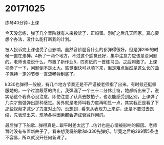 # 20171025

练琴40分钟+上课

今天没怎练，弹了几个音阶就有人来投诉了，正妈蛋。刚好之后几天回家，真心要想个办法，没什么能打断我的计划。

被人投诉完上课也受了点影响，虽然音阶琶音什么的都弹得很好，但是弹299的时候一直在走神。4断了一两个地方，不过这个感觉还好，集中注意力应该是没问题的。老师也没说什么。布置了新作业5，四页纸的一首练习曲，之后刺激了。上课视奏了一下，问题倒不是太大。感觉很快可以顺下来，但是难点当然是这么长的曲子保持一定的节奏一直流畅弹到底了。

k330也弹得一般般，有几个地方节奏还是不严谨被老师指了出来。有时候还挺佩服她的，一个过渡段落的终止，我弹漏了一个三十二分休止符，她都听出来了，说实话这个我真心没注意，即使注意了认真去数拍子，也没能感受到区别，上课弹了几次才勉强弹出那种感觉。另外就是老师叫我力度再明显一点，其实我正是看了下那些视频才减少了力度对比的，没想到...看来从表现力上来讲，还是不要过去畏缩，先表现出来，现场各种因素都会造成衰减作用的。

最后弹了下船歌...弹得真是...跟平时差太远了...估计也是心情被影响的原因。老师暂时没有布置新曲子了，看来想我将船歌和k330先弹好。毕竟之后的299第5条也不容易，所以就没开任何新课了。
